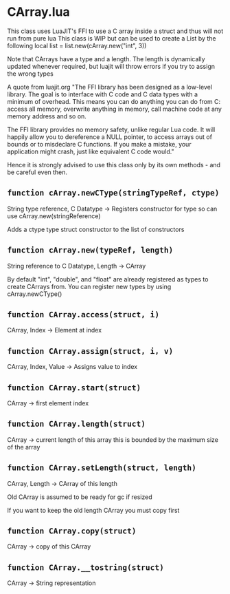 # CArray.lua

This class uses LuaJIT's FFI to use a C array
inside a struct and thus will not run from pure lua
This class is WIP but can be used to create a List
by the following
local list = list.new(cArray.new("int", 3))

Note that CArrays have a type and a length. The length is
dynamically updated whenever required, but luajit will
throw errors if you try to assign the wrong types

A quote from luajit.org
"The FFI library has been designed as a low-level library.
The goal is to interface with C code and C data types
with a minimum of overhead. This means you can do anything you
can do from C: access all memory, overwrite anything in memory,
call machine code at any memory address and so on.

The FFI library provides no memory safety, unlike regular Lua code.
It will happily allow you to dereference a NULL pointer,
to access arrays out of bounds or to misdeclare C functions.
If you make a mistake, your application might crash,
just like equivalent C code would."

Hence it is strongly advised to use this class
only by its own methods - and be careful even then.

## `function cArray.newCType(stringTypeRef, ctype)`
String type reference, C Datatype -> Registers constructor for type
so can use cArray.new(stringReference)

Adds a ctype type struct constructor to the list
of constructors

## `function cArray.new(typeRef, length)`
String reference to C Datatype, Length -> CArray

By default "int", "double", and "float" are already registered
as types to create CArrays from. You can register
new types by using cArray.newCType()

## `function CArray.access(struct, i)`
CArray, Index -> Element at index

## `function CArray.assign(struct, i, v)`
CArray, Index, Value -> Assigns value to index

## `function CArray.start(struct)`
CArray -> first element index

## `function CArray.length(struct)`
CArray -> current length of this array
this is bounded by the maximum size of the array

## `function CArray.setLength(struct, length)`
CArray, Length -> CArray of this length

Old CArray is assumed to be ready for gc if resized

If you want to keep the old length CArray you must copy
first

## `function CArray.copy(struct)`
CArray -> copy of this CArray

## `function CArray.__tostring(struct)`
CArray -> String representation


